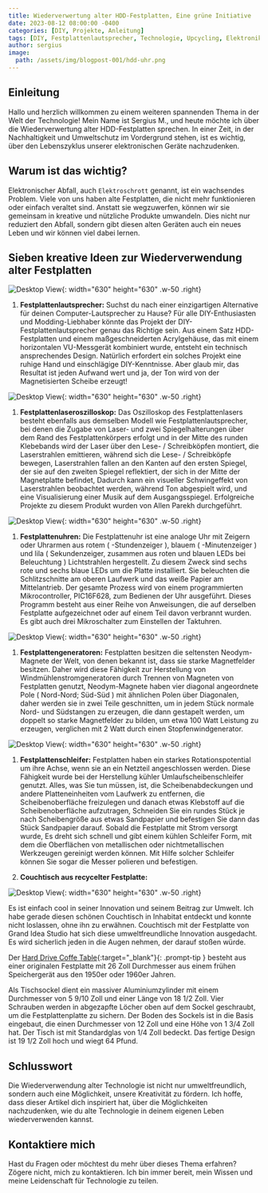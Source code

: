```yaml
---
title: Wiederverwertung alter HDD-Festplatten, Eine grüne Initiative
date: 2023-08-12 08:00:00 -0400
categories: [DIY, Projekte, Anleitung]
tags: [DIY, Festplattenlautsprecher, Technologie, Upcycling, Elektronik-Mods, Nachhaltigkeit, Computerzubehör, Einzigartiges Design, Acrylgehäuse, VU-Messgerät, Elektronikprojekte, Festplatten-Recycling, Heimwerken, Technik-Enthusiasten, Umweltfreundlich, Computer-Mods, Kreative Lösungen, Alte Technologie, Audio-Geräte, Handgemachte Elektronik]
author: sergius
image:
  path: /assets/img/blogpost-001/hdd-uhr.png
---
```


## Einleitung

Hallo und herzlich willkommen zu einem weiteren spannenden Thema in der Welt der Technologie! Mein Name ist Sergius M., und heute möchte ich über die Wiederverwertung alter HDD-Festplatten sprechen. In einer Zeit, in der Nachhaltigkeit und Umweltschutz im Vordergrund stehen, ist es wichtig, über den Lebenszyklus unserer elektronischen Geräte nachzudenken.

## Warum ist das wichtig?

Elektronischer Abfall, auch `Elektroschrott` genannt, ist ein wachsendes Problem. Viele von uns haben alte Festplatten, die nicht mehr funktionieren oder einfach veraltet sind. Anstatt sie wegzuwerfen, können wir sie gemeinsam in kreative und nützliche Produkte umwandeln. Dies nicht nur reduziert den Abfall, sondern gibt diesen alten Geräten auch ein neues Leben und wir können viel dabei lernen.

## Sieben kreative Ideen zur Wiederverwendung alter Festplatten

![Desktop View](/assets/img/blogpost-001/hdd-speaker.png){: width="630" height="630" .w-50 .right}

1. **Festplattenlautsprecher:** Suchst du nach einer einzigartigen Alternative für deinen Computer-Lautsprecher zu Hause? Für alle DIY-Enthusiasten und Modding-Liebhaber könnte das Projekt der DIY-Festplattenlautsprecher genau das Richtige sein. Aus einem Satz HDD-Festplatten und einem maßgeschneiderten Acrylgehäuse, das mit einem horizontalen VU-Messgerät kombiniert wurde, entsteht ein technisch ansprechendes Design. Natürlich erfordert ein solches Projekt eine ruhige Hand und einschlägige DIY-Kenntnisse. Aber glaub mir, das Resultat ist jeden Aufwand wert und ja, der Ton wird von der Magnetisierten Scheibe erzeugt!

![Desktop View](/assets/img/blogpost-001/hdd-osziloskop.png){: width="630" height="630" .w-50 .right}

1. **Festplattenlaseroszilloskop:** Das Oszilloskop des Festplattenlasers besteht ebenfalls aus demselben Modell wie Festplattenlautsprecher, bei denen die Zugabe von Laser- und zwei Spiegelhalterungen über dem Rand des Festplattenkörpers erfolgt und in der Mitte des runden Klebebands wird der Laser über den Lese- / Schreibköpfen montiert, die Laserstrahlen emittieren, während sich die Lese- / Schreibköpfe bewegen, Laserstrahlen fallen an den Kanten auf den ersten Spiegel, der sie auf den zweiten Spiegel reflektiert, der sich in der Mitte der Magnetplatte befindet, Dadurch kann ein visueller Schwingeffekt von Laserstrahlen beobachtet werden, während Ton abgespielt wird, und eine Visualisierung einer Musik auf dem Ausgangsspiegel. Erfolgreiche Projekte zu diesem Produkt wurden von Allen Parekh durchgeführt.

![Desktop View](/assets/img/blogpost-001/hdd-uhr.png){: width="630" height="630" .w-50 .right}

1. **Festplattenuhren:** Die Festplattenuhr ist eine analoge Uhr mit Zeigern oder Uhrarmen aus rotem ( -Stundenzeiger ), blauem ( -Minutenzeiger ) und lila ( Sekundenzeiger, zusammen aus roten und blauen LEDs bei Beleuchtung ) Lichtstrahlen hergestellt. Zu diesem Zweck sind sechs rote und sechs blaue LEDs um die Platte installiert. Sie beleuchten die Schlitzschnitte am oberen Laufwerk und das weiße Papier am Mittelantrieb. Der gesamte Prozess wird von einem programmierten Mikrocontroller, PIC16F628, zum Bedienen der Uhr ausgeführt. Dieses Programm besteht aus einer Reihe von Anweisungen, die auf derselben Festplatte aufgezeichnet oder auf einem Teil davon verbrannt wurden. Es gibt auch drei Mikroschalter zum Einstellen der Taktuhren.

![Desktop View](/assets/img/blogpost-001/hdd-generator.png){: width="630" height="630" .w-50 .right}

1. **Festplattengeneratoren:** Festplatten besitzen die seltensten Neodym-Magnete der Welt, von denen bekannt ist, dass sie starke Magnetfelder besitzen. Daher wird diese Fähigkeit zur Herstellung von Windmühlenstromgeneratoren durch Trennen von Magneten von Festplatten genutzt, Neodym-Magnete haben vier diagonal angeordnete Pole ( Nord-Nord; Süd-Süd ) mit ähnlichen Polen über Diagonalen, daher werden sie in zwei Teile geschnitten, um in jedem Stück normale Nord- und Südstangen zu erzeugen, die dann gestapelt werden, um doppelt so starke Magnetfelder zu bilden, um etwa 100 Watt Leistung zu erzeugen, verglichen mit 2 Watt durch einen Stopfenwindgenerator.

![Desktop View](/assets/img/blogpost-001/hdd-schleifer.png){: width="630" height="630" .w-50 .right}

1. **Festplattenschleifer:** Festplatten haben ein starkes Rotationspotential um ihre Achse, wenn sie an ein Netzteil angeschlossen werden. Diese Fähigkeit wurde bei der Herstellung kühler Umlaufscheibenschleifer genutzt. Alles, was Sie tun müssen, ist, die Scheibenabdeckungen und andere Platteneinheiten vom Laufwerk zu entfernen, die Scheibenoberfläche freizulegen und danach etwas Klebstoff auf die Scheibenoberfläche aufzutragen, Schneiden Sie ein rundes Stück je nach Scheibengröße aus etwas Sandpapier und befestigen Sie dann das Stück Sandpapier darauf. Sobald die Festplatte mit Strom versorgt wurde, Es dreht sich schnell und gibt einem kühlen Schleifer Form, mit dem die Oberflächen von metallischen oder nichtmetallischen Werkzeugen gereinigt werden können. Mit Hilfe solcher Schleifer können Sie sogar die Messer polieren und befestigen.

1. **Couchtisch aus recycelter Festplatte:**

![Desktop View](/assets/img/blogpost-001/hdd-coffetable.png){: width="630" height="630" .w-50 .right}

Es ist einfach cool in seiner Innovation und seinem Beitrag zur Umwelt. Ich habe gerade diesen schönen Couchtisch in Inhabitat entdeckt und konnte nicht loslassen, ohne ihn zu erwähnen.  Couchtisch mit der Festplatte von Grand Idea Studio hat sich diese umweltfreundliche Innovation ausgedacht. Es wird sicherlich jeden in die Augen nehmen, der darauf stoßen würde.

Der [Hard Drive Coffe Table](http://www.grandideastudio.com/hard-drive-coffee-table/){:target="_blank"}{: .prompt-tip } besteht aus einer originalen Festplatte mit 26 Zoll Durchmesser aus einem frühen Speichergerät aus den 1950er oder 1960er Jahren.

Als Tischsockel dient ein massiver Aluminiumzylinder mit einem Durchmesser von 5 9/10 Zoll und einer Länge von 18 1/2 Zoll. Vier Schrauben werden in abgezapfte Löcher oben auf dem Sockel geschraubt, um die Festplattenplatte zu sichern. Der Boden des Sockels ist in die Basis eingebaut, die einen Durchmesser von 12 Zoll und eine Höhe von 1 3/4 Zoll hat. Der Tisch ist mit Standardglas von 1/4 Zoll bedeckt. Das fertige Design ist 19 1/2 Zoll hoch und wiegt 64 Pfund.

## Schlusswort

Die Wiederverwendung alter Technologie ist nicht nur umweltfreundlich, sondern auch eine Möglichkeit, unsere Kreativität zu fördern. Ich hoffe, dass dieser Artikel dich inspiriert hat, über die Möglichkeiten nachzudenken, wie du alte Technologie in deinem eigenen Leben wiederverwenden kannst.

## Kontaktiere mich

Hast du Fragen oder möchtest du mehr über dieses Thema erfahren? Zögere nicht, mich zu kontaktieren. Ich bin immer bereit, mein Wissen und meine Leidenschaft für Technologie zu teilen.


